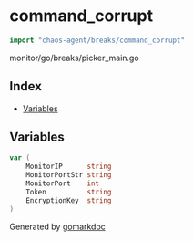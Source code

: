 <!-- Code generated by gomarkdoc. DO NOT EDIT -->

# command\_corrupt

```go
import "chaos-agent/breaks/command_corrupt"
```

monitor/go/breaks/picker\_main.go

## Index

- [Variables](<#variables>)


## Variables

<a name="MonitorIP"></a>

```go
var (
    MonitorIP      string
    MonitorPortStr string
    MonitorPort    int
    Token          string
    EncryptionKey  string
)
```

Generated by [gomarkdoc](<https://github.com/princjef/gomarkdoc>)
